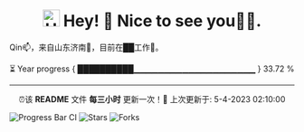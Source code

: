 <h1 align="center"><img src="https://emojis.slackmojis.com/emojis/images/1531849430/4246/blob-sunglasses.gif?1531849430" width="30" alt='Hello'/> Hey! 👋  Nice to see you💬✨.</h1>

<p>Qin📫，来自山东济南🤔，目前在██工作👯。</p>
⏳ Year progress { ██████████▁▁▁▁▁▁▁▁▁▁▁▁▁▁▁▁▁▁▁▁ } 33.72 %

---
<p align="center">⏰该 <b>README</b> 文件 <b>每三小时</b> 更新一次！🌱 上次更新于: 5-4-2023 02:10:00<br />

![Progress Bar CI](https://github.com/liununu/liununu/workflows/Progress%20Bar%20CI/badge.svg)
<img alt="Stars" src="https://img.shields.io/github/stars/thmsgbrt/thmsgbrt?style=flat-square&labelColor=343b41"/> 
<img alt="Forks" src="https://img.shields.io/github/forks/thmsgbrt/thmsgbrt?style=flat-square&labelColor=343b41"/>


